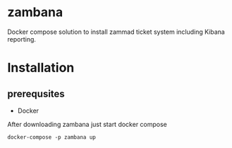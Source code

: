 # zambana
Docker compose solution to install zammad ticket system including Kibana reporting.

# Installation
## prerequsites
- Docker

After downloading zambana just start docker compose

```
docker-compose -p zambana up
```


